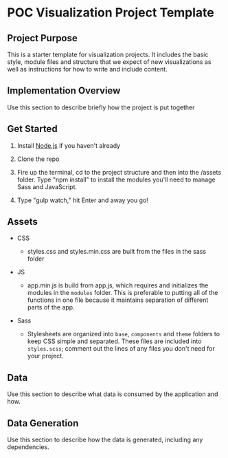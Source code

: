 # POC Visualization Project Template

## Project Purpose
This is a starter template for visualization projects. It includes the basic style, module files and structure that we expect of new visualizations as well as instructions for how to write and include content.

## Implementation Overview
Use this section to describe briefly how the project is put together

## Get Started

1. Install [Node.js](https://nodejs.org/download/) if you haven't already

2. Clone the repo

3. Fire up the terminal, cd to the project structure and then into the /assets folder. Type "npm install" to install the modules you'll need to manage Sass and JavaScript.

4. Type "gulp watch," hit Enter and away you go!

## Assets
* CSS
	* styles.css and styles.min.css are built from the files in the sass folder

* JS
	* app.min.js is build from app.js, which requires and initializes the modules in the `modules` folder. This is preferable to putting all of the functions in one file because it maintains separation of different parts of the app.

* Sass
	* Stylesheets are organized into `base`, `components` and `theme` folders to keep CSS simple and separated. These files are included into `styles.scss`; comment out the lines of any files you don't need for your project.

## Data
Use this section to describe what data is consumed by the application and how.

## Data Generation
Use this section to describe how the data is generated, including any dependencies.